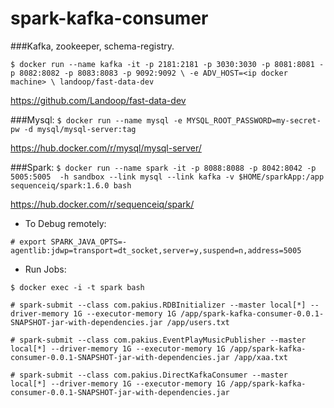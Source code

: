 # spark-kafka-consumer


###Kafka, zookeeper, schema-registry.

`$ docker run --name kafka -it -p 2181:2181 -p 3030:3030 -p 8081:8081 -p 8082:8082 -p 8083:8083 -p 9092:9092 \
           -e ADV_HOST=<ip docker machine> \
           landoop/fast-data-dev`

https://github.com/Landoop/fast-data-dev

###Mysql:
`$ docker run --name mysql -e MYSQL_ROOT_PASSWORD=my-secret-pw -d mysql/mysql-server:tag`

https://hub.docker.com/r/mysql/mysql-server/

###Spark:
`$ docker run --name spark -it -p 8088:8088 -p 8042:8042 -p 5005:5005  -h sandbox --link mysql --link kafka -v $HOME/sparkApp:/app  sequenceiq/spark:1.6.0 bash`

https://hub.docker.com/r/sequenceiq/spark/

- To Debug remotely:

`# export SPARK_JAVA_OPTS=-agentlib:jdwp=transport=dt_socket,server=y,suspend=n,address=5005`

- Run Jobs:

`$ docker exec -i -t spark bash`

`# spark-submit --class com.pakius.RDBInitializer --master local[*] --driver-memory 1G --executor-memory 1G /app/spark-kafka-consumer-0.0.1-SNAPSHOT-jar-with-dependencies.jar /app/users.txt`

`# spark-submit --class com.pakius.EventPlayMusicPublisher --master local[*] --driver-memory 1G --executor-memory 1G /app/spark-kafka-consumer-0.0.1-SNAPSHOT-jar-with-dependencies.jar /app/xaa.txt`

`# spark-submit --class com.pakius.DirectKafkaConsumer --master local[*] --driver-memory 1G --executor-memory 1G /app/spark-kafka-consumer-0.0.1-SNAPSHOT-jar-with-dependencies.jar`